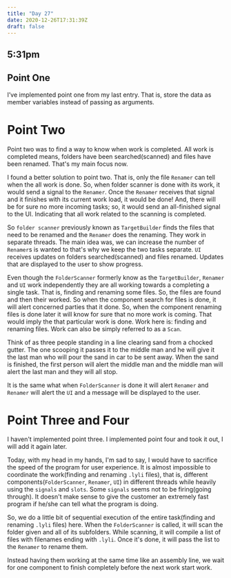 ```yaml
---
title: "Day 27"
date: 2020-12-26T17:31:39Z
draft: false
---
```


<!-- last stop -->

<!-- {{< story/time "5" "31" "pm" >}} -->
## 5:31pm

## Point One
I’ve implemented point one from my last entry. That is, store the data as member variables instead of passing as arguments. 

# Point Two
Point two was to find a way to know when work is completed. All work is completed means, folders have been searched(scanned) and files have been renamed. That's my main focus now. <!--more-->

I found a better solution to point two. That is, only the file `Renamer` can tell when the all work is done. So, when folder scanner is done with its work, it would send a signal to the `Renamer`. Once the `Renamer` receives that signal and it finishes with its current work load, it would be done! And, there will be for sure no more incoming tasks; so, it would send an all-finished signal to the UI. Indicating that all work related to the scanning is completed. 

So `folder scanner` previously known as `TargetBuilder` finds the files that need to be renamed and the `Renamer` does the renaming. They work in separate threads. The main idea was, we can increase the number of `Renamer`s  is wanted to that's why we keep the two tasks separate. `UI` receives updates on folders searched(scanned) and files renamed. Updates that are displayed to the user to show progress.

Even though the `FolderScanner` formerly know as the `TargetBuilder`, `Renamer` and `UI` work independently they are all working towards a completing a single task. That is, finding and renaming some files. So, the files are found and then their worked. So when the component search for files is done, it will alert concerned parties that it done. So, when the component renaming files is done later it will know for sure that no more work is coming. That would imply the that particular work is done. Work here is: finding and renaming files. Work can also be simply referred to as a `Scan`. 

Think of as three people standing in a line clearing sand from a chocked gutter. The one scooping it passes it to the middle man and he will give it the last man who will pour the sand in car to be sent away. When the sand is finished, the first person will alert the middle man and the middle man will alert the last man and they will all stop.

It is the same what when `FolderScanner` is done it will alert `Renamer` and `Renamer` will alert the `UI` and a message will be displayed to the user.

# Point Three and Four
I haven't implemented point three. I implemented point four and took it out, I will add it again later.

Today, with my head in my hands, I'm sad to say, I would have to sacrifice the speed of the program for user experience. It is almost impossible to coordinate the work(finding and renaming `.lyli` files), that is, different components(`FolderScanner`, `Renamer`, `UI`) in different threads while heavily using the `signals` and `slots`. Some `signals` seems not to be firing(going through). It doesn't make sense to give the customer an extremely fast program if he/she can tell what the program is doing. 

So, we do a little bit of sequential execution of the entire task(finding and renaming `.lyli` files) here. When the `FolderScanner` is called, it will scan the folder given and all of its subfolders. While scanning, it will compile a list of files with filenames ending with `.lyli`. Once it's done, it will pass the list to the `Renamer` to rename them.  

Instead having them working at the same time like an assembly line, we wait for one component to finish completely before the next work start work.

<!-- {{< story/nav prev="day-22" next="day-34" >}} -->
